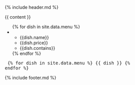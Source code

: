 {% include header.md %}
	<section class="content">
		{{ content }}
	</section>
	<section class="menu">
		<ul>
		{% for dish in site.data.menu %}
			<li>
				<ul class="dish">
					<li class="name">{{dish.name}}</li>
					<li class="price">{{dish.price}}</li>
					<li class="contains">{{dish.contains}}</li>
				</ul>
			</li>
		{% endfor %}
		</ul>
	</section>
	<pre>
		{% for dish in site.data.menu %}
			{{ dish }}
		{% endfor %}
	</pre>
{% include footer.md %}
